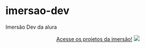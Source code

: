 # imersao-dev
 Imersão Dev da alura

<div align="center">
<a href="https://hebert324.github.io/imersao-dev/certificard/index.html" target="_blank"> Acesse os projetos da imersão!</a>
<img src="https://i.pinimg.com/564x/85/8d/1a/858d1ae5dc8e64cb93f45e5d2347d8a3.jpg">
</div>
